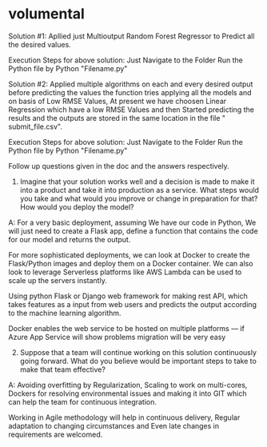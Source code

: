 # volumental

Solution #1: Apllied just Multioutput Random Forest Regressor to Predict all the desired values.

Execution Steps for above solution: Just Navigate to the Folder
Run the Python file by Python "Filename.py"

Solution #2: Applied multiple algorithms on each and every desired output before predicting the values the function tries applying all the models and on basis of Low RMSE Values, At present we have choosen Linear Regression which have a low RMSE Values and then Started predicting the results and the outputs are stored in the same location in the file " submit_file.csv".

Execution Steps for above solution: Just Navigate to the Folder
Run the Python file by Python "Filename.py"


Follow up questions given in the doc and the answers respectively.

1. Imagine that your solution works well and a decision is made to make it into a product and take it into production as a service. What steps would you take and what would you improve or change in preparation for that? How would you deploy the model?

A: For a very basic deployment, assuming We have our code in Python, We will just need to create a Flask app, define a function that contains the code for our model and returns the output.

For more sophisticated deployments, we can look at Docker to create the Flask/Python images and deploy them on a Docker container. We can also look to leverage Serverless platforms like AWS Lambda can be used to scale up the servers instantly.

Using python Flask or Django web framework for making rest API, which takes features as a input from web users and predicts the output according to the machine learning algorithm.

Docker enables the web service to be hosted on multiple platforms ― if Azure App Service will show problems migration will be very easy


2. Suppose that a team will continue working on this solution continuously going forward. What do you believe would be important steps to take to make that team effective?

A: Avoiding overfitting by Regularization, Scaling to work on multi-cores,  Dockers for resolving environmental issues and making it into GIT which can help the team for continuous integration. 

Working in Agile methodology will help in continuous delivery, Regular adaptation to changing circumstances and Even late changes in requirements are welcomed.
